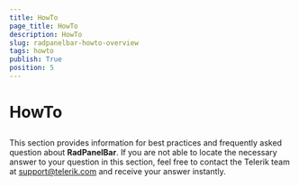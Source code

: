 ```yaml
---
title: HowTo
page_title: HowTo
description: HowTo
slug: radpanelbar-howto-overview
tags: howto
publish: True
position: 5
---
```


# HowTo



## 

This section provides information for best practices and frequently asked question about __RadPanelBar__. If you are not able to locate the necessary answer to your question in this section, feel free to contact the Telerik team at [support@telerik.com](mailtsupport@telerik.com) and receive your answer instantly.
